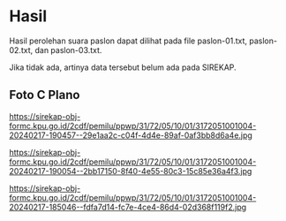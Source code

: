 # Hasil

Hasil perolehan suara paslon dapat dilihat pada file paslon-01.txt, paslon-02.txt, dan paslon-03.txt.

Jika tidak ada, artinya data tersebut belum ada pada SIREKAP.

## Foto C Plano

https://sirekap-obj-formc.kpu.go.id/2cdf/pemilu/ppwp/31/72/05/10/01/3172051001004-20240217-190457--29e1aa2c-c04f-4d4e-89af-0af3bb8d6a4e.jpg

https://sirekap-obj-formc.kpu.go.id/2cdf/pemilu/ppwp/31/72/05/10/01/3172051001004-20240217-190054--2bb17150-8f40-4e55-80c3-15c85e36a4f3.jpg

https://sirekap-obj-formc.kpu.go.id/2cdf/pemilu/ppwp/31/72/05/10/01/3172051001004-20240217-185046--fdfa7d14-fc7e-4ce4-86d4-02d368f119f2.jpg
